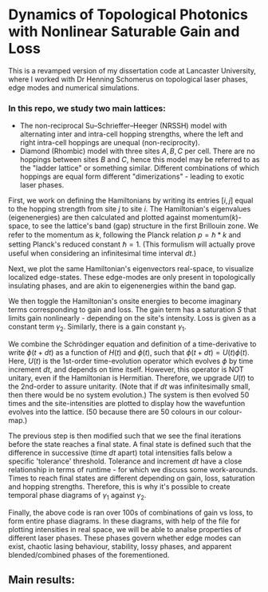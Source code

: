 # Dynamics of Topological Photonics with Nonlinear Saturable Gain and Loss

This is a revamped version of my dissertation code at Lancaster University, where I worked with Dr Henning Schomerus on topological laser phases, edge modes and numerical simulations.

### In this repo, we study two main lattices:
- The non-reciprocal Su–Schrieffer–Heeger (NRSSH) model with alternating inter and intra-cell hopping strengths, where the left and right intra-cell hoppings are unequal (non-reciprocity).
- Diamond (Rhombic) model with three sites $A, B, C$ per cell.
There are no hoppings between sites $B$ and $C$, hence this model may be referred to as the "ladder lattice" or something similar.
Different combinations of which hoppings are equal form different "dimerizations" - leading to exotic laser phases.

First, we work on defining the Hamiltonians by writing its entries $[i, j]$ equal to the hopping strength from site $j$ to site $i$.
The Hamiltonian's eigenvalues (eigenenergies) are then calculated and plotted against momentum($k$)-space, to see the lattice's band (gap) structure in the first Brillouin zone.
We refer to the momentum as $k$, following the Planck relation $p = \hbar * k$ and setting Planck's reduced constant $\hbar = 1$.
(This formulism will actually prove useful when considering an infinitesimal time interval $dt$.)

Next, we plot the same Hamiltonian's eigenvectors real-space, to visualize localized edge-states.
These edge-modes are only present in topologically insulating phases, and are akin to eigenenergies within the band gap.

We then toggle the Hamiltonian's onsite energies to become imaginary terms corresponding to gain and loss.
The gain term has a saturation $S$ that limits gain nonlinearly - depending on the site's intensity.
Loss is given as a constant term $\gamma_2$. Similarly, there is a gain constant $\gamma_1$.

We combine the Schrödinger equation and definition of a time-derivative to write $\phi(t + dt)$ as a function of $H(t)$ and $\phi(t)$, such that $\phi(t + dt) = U(t)\phi(t)$.
Here, $U(t)$ is the 1st-order time-evolution operator which evolves $\phi$ by time increment $dt$, and depends on time itself.
However, this operator is NOT unitary, even if the Hamiltonian is Hermitian.
Therefore, we upgrade $U(t)$ to the 2nd-order to assure unitarity.
(Note that if $dt$ was infinitesimally small, then there would be no system evolution.)
The system is then evolved 50 times and the site-intensities are plotted to display how the wavefuntion evolves into the lattice.
(50 because there are 50 colours in our colour-map.)

The previous step is then modified such that we see the final iterations before the state reaches a final state.
A final state is defined such that the difference in successive (time $dt$ apart) total intensities falls below a specific 'tolerance' threshold.
Tolerance and increment $dt$ have a close relationship in terms of runtime - for which we discuss some work-arounds.
Times to reach final states are different depending on gain, loss, saturation and hopping strengths.
Therefore, this is why it's possible to create temporal phase diagrams of $\gamma_1$ against $\gamma_2$.

Finally, the above code is ran over 100s of combinations of gain vs loss, to form entire phase diagrams.
In these diagrams, with help of the file for plotting intensities in real space, we will be able to analse properties of different laser phases.
These phases govern whether edge modes can exist, chaotic lasing behaviour, stability, lossy phases, and apparent blended/combined phases of the forementioned.


## Main results:
